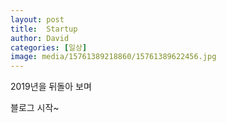 ```yaml
---
layout: post
title:  Startup
author: David
categories: [일상]
image: media/15761389218860/15761389622456.jpg
---
```

2019년을 뒤돌아 보며

블로그 시작~
